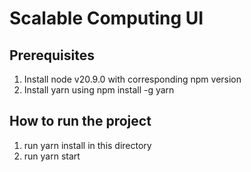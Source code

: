# Scalable Computing UI
## Prerequisites
1. Install node v20.9.0 with corresponding npm version
2. Install yarn using npm install -g yarn
## How to run the project
1. run yarn install in this directory
2. run yarn start
